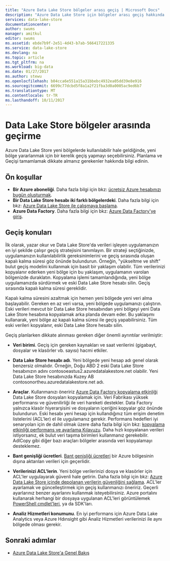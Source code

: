 ```yaml
---
title: "Azure Data Lake Store bölgeler arası geçiş | Microsoft Docs"
description: "Azure Data Lake Store için bölgeler arası geçiş hakkında bilgi edinin."
services: data-lake-store
documentationcenter: 
author: swums
manager: amitkul
editor: swums
ms.assetid: ebde7b9f-2e51-4d43-b7ab-566417221335
ms.service: data-lake-store
ms.devlang: na
ms.topic: article
ms.tgt_pltfrm: na
ms.workload: big-data
ms.date: 01/27/2017
ms.author: stewu
ms.openlocfilehash: b04cca6e551a15a31bbebc4932ea05dd39e8e916
ms.sourcegitcommit: 6699c77dcbd5f8a1a2f21fba3d0a0005ac9ed6b7
ms.translationtype: MT
ms.contentlocale: tr-TR
ms.lasthandoff: 10/11/2017
---
```

# <a name="migrate-data-lake-store-across-regions"></a>Data Lake Store bölgeler arasında geçirme

Azure Data Lake Store yeni bölgelerde kullanılabilir hale geldiğinde, yeni bölge yararlanmak için bir kerelik geçiş yapmayı seçebilirsiniz. Planlama ve Geçişi tamamlamak dikkate almanız gerekenler hakkında bilgi edinin.

## <a name="prerequisites"></a>Ön koşullar

* **Bir Azure aboneliği**. Daha fazla bilgi için bkz: [ücretsiz Azure hesabınızı bugün oluşturmak](https://azure.microsoft.com/pricing/free-trial/).
* **Bir Data Lake Store hesabı iki farklı bölgelerdeki**. Daha fazla bilgi için bkz: [Azure Data Lake Store ile çalışmaya başlama](data-lake-store-get-started-portal.md).
* **Azure Data Factory**. Daha fazla bilgi için bkz: [Azure Data Factory'ye giriş](../data-factory/introduction.md).


## <a name="migration-considerations"></a>Geçiş konuları

İlk olarak, yazar okur ve Data Lake Store'da verileri işleyen uygulamanızın en iyi şekilde çalışır geçiş stratejisini tanımlayın. Bir strateji seçtiğinizde, uygulamanızın kullanılabilirlik gereksinimlerini ve geçiş sırasında oluşan kapalı kalma süresi göz önünde bulundurun. Örneğin, "yükseltme ve shift" bulut geçiş modelini kullanmak için basit bir yaklaşım olabilir. Tüm verilerinizi kopyalanır ederken yeni bölge için bu yaklaşım, uygulamanın varolan bölgenizde duraklatın. Kopyalama işlemi tamamlandığında, yeni bölge uygulamanızda sürdürmek ve eski Data Lake Store hesabı silin. Geçiş sırasında kapalı kalma süresi gereklidir.

Kapalı kalma süresini azaltmak için hemen yeni bölgede yeni veri alma başlayabilir. Gereken en az veri varsa, yeni bölgede uygulamanızı çalıştırın. Eski verileri mevcut bir Data Lake Store hesabından yeni bölgeyi yeni Data Lake Store hesabına kopyalamak arka planda devam eder. Bu yaklaşımı kullanarak, yeni bölge az kapalı kalma süresi ile geçiş yapabilirsiniz. Tüm eski verileri kopyalanır, eski Data Lake Store hesabı silin.

Geçiş planlarken dikkate alınması gereken diğer önemli ayrıntılar verilmiştir:

* **Veri birimi**. Geçiş için gereken kaynakları ve saat verilerini (gigabayt, dosyalar ve klasörler vb. sayısı) hacmi etkiler.

* **Data Lake Store hesabı adı**. Yeni bölgede yeni hesap adı genel olarak benzersiz olmalıdır. Örneğin, Doğu ABD 2 eski Data Lake Store hesabınızın adını contosoeastus2.azuredatalakestore.net olabilir. Yeni Data Lake Store hesabınızda Kuzey AB contosonortheu.azuredatalakestore.net adı.

* **Araçlar**. Kullanmanızı öneririz [Azure Data Factory kopyalama etkinliği](../data-factory/connector-azure-data-lake-store.md) Data Lake Store dosyaları kopyalamak için. Veri Fabrikası yüksek performansı ve güvenilirliği ile veri hareketi destekler. Data Factory yalnızca klasör hiyerarşisini ve dosyaların içeriğini kopyalar göz önünde bulundurun. Eski hesabı yeni hesap için kullandığınız tüm erişim denetim listelerini (ACL'ler) el ile uygulamanız gerekir. Performans hedefleri iyi senaryoları için de dahil olmak üzere daha fazla bilgi için bkz: [kopyalama etkinliği performans ve ayarlama Kılavuzu](../data-factory/copy-activity-performance.md). Daha hızlı kopyalanan verileri istiyorsanız, ek bulut veri taşıma birimleri kullanmanız gerekebilir. AdlCopy gibi diğer bazı araçları bölgeler arasında veri kopyalamayı desteklemez.  

* **Bant genişliği ücretleri**. [Bant genişliği ücretleri](https://azure.microsoft.com/en-us/pricing/details/bandwidth/) bir Azure bölgesinin dışına aktarılan verileri için geçerlidir.

* **Verilerinizi ACL'lerin**. Yeni bölge verilerinizi dosya ve klasörler için ACL'ler uygulayarak güvenli hale getirin. Daha fazla bilgi için bkz: [Azure Data Lake Store içinde depolanan verilerin güvenliğini sağlama](data-lake-store-secure-data.md). ACL'ler ayarlamak ve güncelleştirmek için geçiş kullanmanızı öneririz. Geçerli ayarlarınız benzer ayarlarını kullanmak isteyebilirsiniz. Azure portalını kullanarak herhangi bir dosyaya uygulanan ACL'leri görüntülemek [PowerShell cmdlet'leri](/powershell/module/azurerm.datalakestore/get-azurermdatalakestoreitempermission), ya da SDK'ları.  

* **Analiz Hizmetleri konumunu**. En iyi performans için Azure Data Lake Analytics veya Azure Hdınsight gibi Analiz Hizmetleri verilerinizi ile aynı bölgede olması gerekir.  

## <a name="next-steps"></a>Sonraki adımlar
* [Azure Data Lake Store'a Genel Bakış](data-lake-store-overview.md)
